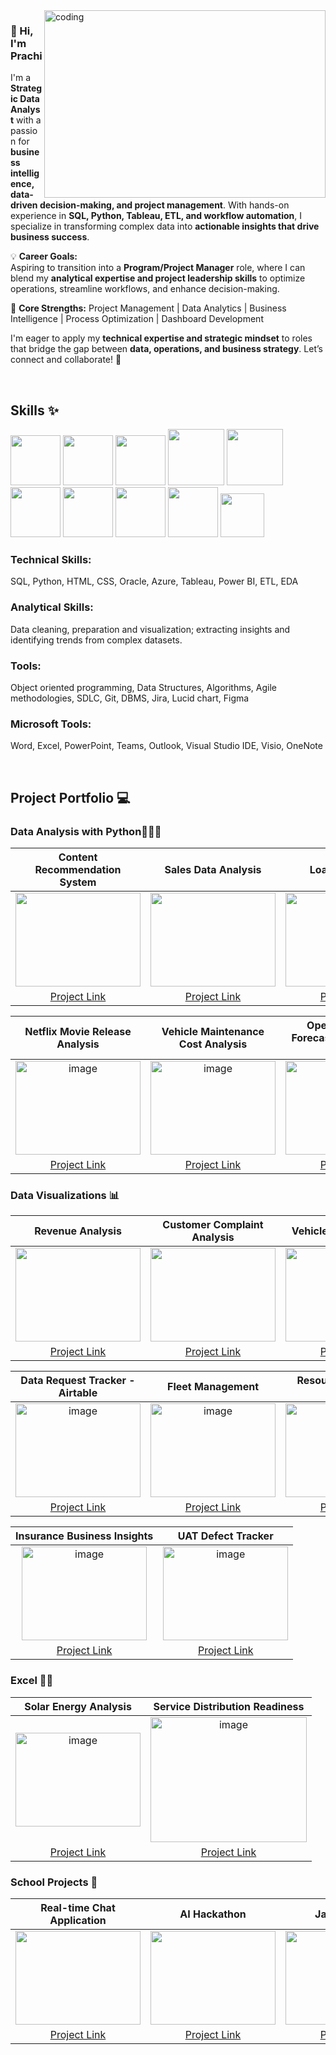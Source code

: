 

<img align="right" alt="coding" width="450" height= "300" src="https://github.com/user-attachments/assets/6854b357-01ef-4562-bcab-26e4a0061953">

### 👋 Hi, I'm Prachi

I'm a **Strategic Data Analyst** with a passion for **business intelligence, data-driven decision-making, and project management**. With hands-on experience in **SQL, Python, Tableau, ETL, and workflow automation**, I specialize in transforming complex data into **actionable insights that drive business success**.  

💡 **Career Goals:**  
Aspiring to transition into a **Program/Project Manager** role, where I can blend my **analytical expertise and project leadership skills** to optimize operations, streamline workflows, and enhance decision-making.  

🔹 **Core Strengths:**  Project Management | Data Analytics | Business Intelligence | Process Optimization | Dashboard Development  

I'm eager to apply my **technical expertise and strategic mindset** to roles that bridge the gap between **data, operations, and business strategy**. Let’s connect and collaborate! 🚀  


<br>

## Skills ✨

<img src="https://github.com/pprachi15/introduction/assets/116032314/650fefe9-040d-4264-9199-339819740bb0" width="80" height="80" />      <!-- Python -->
<img src="https://github.com/pprachi15/introduction/assets/116032314/0c174aef-f793-4a52-8b80-ceb431cf0cfa" width="80" height="80" />      <!-- SQL -->
<img src="https://github.com/pprachi15/introduction/assets/116032314/0966de8a-4ee7-4539-87a3-b80197160a75" width="80" height="80" />      <!-- Jupyter -->
<img src="https://github.com/pprachi15/introduction/assets/116032314/62f457ca-c230-4507-b841-057a6d65099c" width="90" height="90" />     <!-- Tableau  -->
<img src="https://github.com/pprachi15/introduction/assets/116032314/b7d00bb7-a68e-49da-83c5-953358283695" width="90" height="90" />       <!-- Power BI -->
<img src="https://github.com/pprachi15/introduction/assets/116032314/c68a5649-9860-4214-a057-550ffae90bb1" width="80" height="80" />      <!-- MySQL -->
<img src="https://github.com/pprachi15/introduction/assets/116032314/7f1324a8-6ee3-444d-a102-e977e5aff733" width="80" height="80" />        <!-- MS Azure -->
<img src="https://github.com/pprachi15/introduction/assets/116032314/86cc04c7-f16c-4447-8890-898574556d70" width="80" height="80" />        <!-- Google Cloud -->
<img src="https://github.com/pprachi15/introduction/assets/116032314/363223d3-ba8f-4f0a-9b8f-3185342bedb7" width="80" height="80" />        <!-- Jira -->
<img src="https://github.com/pprachi15/introduction/assets/116032314/7b46ae33-acdf-4e06-8e26-e530da1f9133" width="70" height="70" />        <!-- VS Code -->

### Technical Skills: 
SQL, Python, HTML, CSS, Oracle, Azure, Tableau, Power BI, ETL, EDA
### Analytical Skills: 
Data cleaning, preparation and visualization; extracting insights and identifying trends from complex datasets.
### Tools: 
Object oriented programming, Data Structures, Algorithms, Agile methodologies, SDLC, Git, DBMS, Jira, Lucid chart, Figma
### Microsoft Tools: 
Word, Excel, PowerPoint, Teams, Outlook, Visual Studio IDE, Visio, OneNote

<br>


## Project Portfolio 💻

### Data Analysis with Python👩🏻‍💼

| Content Recommendation System | Sales Data Analysis | Loan Prediction | COVID-19 Analysis |
|:-----------------------------:|:-------------------:|:---------------:|:-----------------:|
| <img src="https://github.com/user-attachments/assets/0f46d8de-2c56-4cb9-b50d-0e2230243ea8" width="200" height="150"> | <img src="https://github.com/user-attachments/assets/13bcde60-067d-4f58-ad73-3a4ba29ab57a" width="200" height="150"> | <img src="https://github.com/user-attachments/assets/5ba5c9a7-2851-4de3-95bf-8026309bc215" width="200" height="150"> | <img src="https://github.com/user-attachments/assets/420c14d1-bc6d-4369-9bbc-884631fdaf34" width="200" height="150"> |
| [Project Link](https://github.com/pprachi15/recommendation-app.git) | [Project Link](https://github.com/pprachi15/Supermarket.Sales.DA.git) | [Project Link](https://github.com/pprachi15/Loan_Status_Prediction.git) | [Project Link](https://github.com/pprachi15/COVID-19.Data.Analysis.git) |

| Netflix Movie Release Analysis | Vehicle Maintenance Cost Analysis | Operational Cost Forecasting & Variance Analysis |
|:-----------------------------:|:-----------------------------:|:-----------------------------:|
| <img width="200" height="150" alt="image" src="https://github.com/user-attachments/assets/3036b19b-7d3e-4ec2-aae0-545fb82a654a" /> | <img width="200" height="150" alt="image" src="https://github.com/user-attachments/assets/1cb6345d-e3e1-438d-bcb4-4263e7146627" /> | <img width="200" height="150" alt="image" src="https://github.com/user-attachments/assets/9ab2fe43-2131-456e-813b-c37c8f0d29e1" /> |
| [Project Link](https://github.com/pprachi15/netflix-movie-eda.git) | [Project Link](https://github.com/pprachi15/Vehicle-Maintenance-Cost-Analysis.git) | [Project Link](https://github.com/pprachi15/Operational-Cost-Forecasting-and-Variance-Analysis.git) | 

### Data Visualizations 📊

| Revenue Analysis | Customer Complaint Analysis | Vehicle Crash Analysis | Electric Vehicle Data Analysis
|:----------------:|:----------------------------:|:----------------------:|:----------------------:|
| <img src="https://github.com/user-attachments/assets/936fb3cb-8337-4c80-acec-0bfd2c43b2fc" width="200" height="150"> | <img src="https://github.com/user-attachments/assets/a4f83ada-af24-4464-8982-6e86d6b16ab4" width="200" height="150"> | <img src="https://github.com/user-attachments/assets/a02fd5b6-d2f5-4169-b7e1-91f5da15d874" width="200" height="150"> |<img src="https://github.com/user-attachments/assets/bfeb73a7-0fb5-4a08-8cc0-9c6bf264cbd0" width="200" height="150"> |
| [Project Link](https://github.com/pprachi15/revenue.analysis.git) | [Project Link](https://github.com/pprachi15/complaint.dashboard.git) | [Project Link](https://github.com/pprachi15/Vehicle.crash.git) | [Project Link](https://github.com/pprachi15/EV-Data-Analysis.git) |

| Data Request Tracker - Airtable | Fleet Management | Resource & Capacity Planning | Semiconductor Yield & Reliability |
|:-------------------:|:-----------------------------:|:-----------------------------:|:-----------------------------:|
| <img width="200" height="150" alt="image" src="https://github.com/user-attachments/assets/a7b41588-1a0b-4e78-af0b-e1702c423961" /> | <img width="200" height="150" alt="image" src="https://github.com/user-attachments/assets/691b2e72-4799-44dd-af95-cf3ac3103a2f" /> | <img width="200" height="150" alt="image" src="https://github.com/user-attachments/assets/5e9143b2-0e3d-4e90-a334-6bad68d3e06c" /> |<img width="200" height="150" alt="image" src="https://github.com/user-attachments/assets/0cc1d28b-2707-459a-b586-ef72cd4ac157" /> |
| [Project Link](https://github.com/pprachi15/Airtable_data_request_tracker.git) |[Project Link](https://github.com/pprachi15/Fleet_Management.git) | [Project Link](https://github.com/pprachi15/Resource-and-Capacity-Planning.git) | [Project Link](https://github.com/pprachi15/Semiconductor-Yield-Reliability-Dashboard.git) | 

| Insurance Business Insights | UAT Defect Tracker | 
|:-------------------:|:-----------------------------:|
| <img width="200" height="150" alt="image" src="https://github.com/user-attachments/assets/f8d25c0a-32a6-4cf5-8a0d-73276077c0a1" /> | <img width="200" height="150" alt="image" src="https://github.com/user-attachments/assets/18097893-3fef-4433-a0cd-751f94537520" />| 
| [Project Link](https://github.com/pprachi15/Insurance-Business-Insights-Dashboard.git) |[Project Link](https://github.com/pprachi15/UAT-Defect-Tracker-Dashboard.git) | 

### Excel 🧙‍♀️

| Solar Energy Analysis  | Service Distribution Readiness | 
|:-------------------:|:-----------------------------:|
| <img width="200" height="150" alt="image" src="https://github.com/user-attachments/assets/6d8549ac-72be-430c-bb73-39ac79c125e2" /> | <img width="250" height="200" alt="image" src="https://github.com/user-attachments/assets/1ab828b1-86a0-4148-9590-9dae3ae092e1" /> | 
| [Project Link](https://github.com/pprachi15/Tesla_inspired_Solar_Energy_Analysis.git) |[Project Link](https://github.com/pprachi15/Service-Distribution-Readiness-Excel.git) | 


### School Projects 📝

| Real-time Chat Application | AI Hackathon | Java Practice |
|:--------------------------:|:------------:|:-------------:|
| <img src="https://github.com/user-attachments/assets/c225e31e-31dd-452b-8e0a-cf1fedf2b74d" width="200" height="150"> | <img src="https://github.com/user-attachments/assets/fb969352-60f5-4a7d-a256-e9b0ad3f0c4c" width="200" height="150"> | <img src="https://github.com/user-attachments/assets/1d97d1d1-4ecf-4866-a1ec-86036d5b367f" width="200" height="150"> |
| [Project Link](https://github.com/pprachi15/chatbot.git) | [Project Link](https://github.com/AdibaAdi/AI_hackathon-Scholarly-App.git) | [Project Link](https://github.com/pprachi15/basic_practice.git) |

